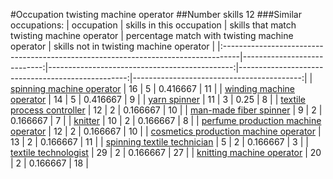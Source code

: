 #Occupation twisting machine operator
##Number skills 12
###Similar occupations:
| occupation                                                                        |   skills in this occupation |   skills that match twisting machine operator |   percentage match with twisting machine operator |   skills not in twisting machine operator |
|:----------------------------------------------------------------------------------|----------------------------:|----------------------------------------------:|--------------------------------------------------:|------------------------------------------:|
| [spinning machine operator](spinning_machine_operator.md)                         |                          16 |                                             5 |                                          0.416667 |                                        11 |
| [winding machine operator](winding_machine_operator.md)                           |                          14 |                                             5 |                                          0.416667 |                                         9 |
| [yarn spinner](yarn_spinner.md)                                                   |                          11 |                                             3 |                                          0.25     |                                         8 |
| [textile process controller](textile_process_controller.md)                       |                          12 |                                             2 |                                          0.166667 |                                        10 |
| [man-made fiber spinner](man-made_fiber_spinner.md)                               |                           9 |                                             2 |                                          0.166667 |                                         7 |
| [knitter](knitter.md)                                                             |                          10 |                                             2 |                                          0.166667 |                                         8 |
| [perfume production machine operator](perfume_production_machine_operator.md)     |                          12 |                                             2 |                                          0.166667 |                                        10 |
| [cosmetics production machine operator](cosmetics_production_machine_operator.md) |                          13 |                                             2 |                                          0.166667 |                                        11 |
| [spinning textile technician](spinning_textile_technician.md)                     |                           5 |                                             2 |                                          0.166667 |                                         3 |
| [textile technologist](textile_technologist.md)                                   |                          29 |                                             2 |                                          0.166667 |                                        27 |
| [knitting machine operator](knitting_machine_operator.md)                         |                          20 |                                             2 |                                          0.166667 |                                        18 |
